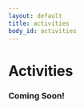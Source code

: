 ```yaml
---
layout: default
title: activities
body_id: activities
---
```


# Activities

<p class="lead">

<h3>Coming Soon!</h3>

</p>

